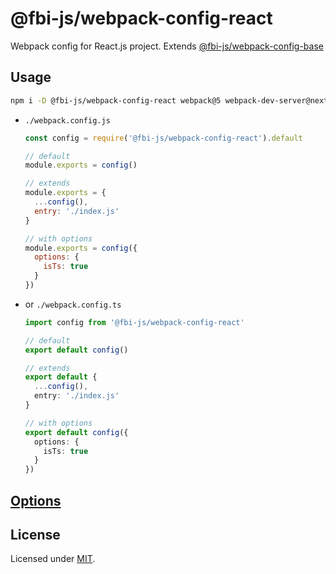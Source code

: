 # @fbi-js/webpack-config-react

Webpack config for React.js project. Extends [@fbi-js/webpack-config-base](https://github.com/fbi-js/config/blob/main/packages/webpack-config-base)

## Usage

```bash
npm i -D @fbi-js/webpack-config-react webpack@5 webpack-dev-server@next
```

- `./webpack.config.js`

  ```js
  const config = require('@fbi-js/webpack-config-react').default

  // default
  module.exports = config()

  // extends
  module.exports = {
    ...config(),
    entry: './index.js'
  }

  // with options
  module.exports = config({
    options: {
      isTs: true
    }
  })
  ```

- or `./webpack.config.ts`

  ```ts
  import config from '@fbi-js/webpack-config-react'

  // default
  export default config()

  // extends
  export default {
    ...config(),
    entry: './index.js'
  }

  // with options
  export default config({
    options: {
      isTs: true
    }
  })
  ```

## [Options](https://github.com/fbi-js/config/blob/main/packages/webpack-config-base/README.md#options)

## License

Licensed under [MIT](https://opensource.org/licenses/MIT).
